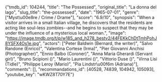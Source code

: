 {"tmdb_id": 104244, "title": "The Possessed", "original_title": "La donna del lago", "slug_title": "the-possessed", "date": "1965-07-01", "genre": ["Myst\u00e8re / Crime / Drame"], "score": "6.9/10", "synopsis": "When a visitor arrives in a small Italian village, he discovers that the residents are acting like soul-less zombies--and he begins to suspect that they may be under the influence of a mysterious local woman.", "image": "https://image.tmdb.org/t/p/w185_and_h278_bestv2/44FEKkChDtTmhPohJ8YSFX4Os1e.jpg", "actors": ["Peter Baldwin (Bernard, the writer)", "Salvo Randone (Enrico)", "Valentina Cortese (Irma)", "Pier Giovanni Anchisi (Photographer)", "Ennio Balbo (Coroner)", "Anna Maria Gherardi (Servant girl)", "Bruno Scipioni ()", "Mario Laurentini ()", "Vittorio Duse ()", "Virna Lisi (Tidle)", "Philippe Leroy (Mario)", "Pia Lindstr\u00f6m (Adriana)"], "comments": [], "recommandations_id": [40528, 74839, 104942, 105093], "youtube_key": "wKWZ8T70Y7E"}